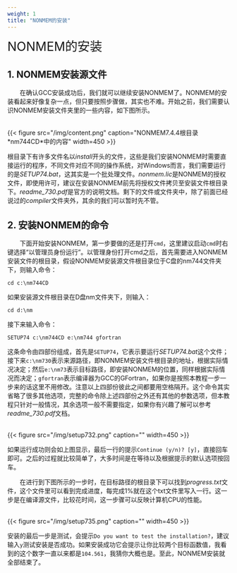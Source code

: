 ```yaml
---
weight: 1
title: "NONMEM的安装"
---
```


<font style="font-size:2em">NONMEM的安装</font>

## 1. NONMEM安装源文件
&emsp;&emsp;在确认GCC安装成功后，我们就可以继续安装NONMEM了。NONMEM的安装看起来好像复杂一点，但只要按照步骤做，其实也不难。开始之前，我们需要认识NONMEM安装文件夹里的一些内容，如下图所示。

<br />
{{< figure src="/img/content.png" caption="NONMEM7.4.4根目录*nm744CD*中的内容" width=450 >}}
<br />

根目录下有许多文件名以*install*开头的文件，这些是我们安装NONMEM时需要直接运行的程序，不同文件对应不同的操作系统，对Windows而言，我们需要运行的是*SETUP74.bat*，这其实是一个批处理文件。*nonmem.lic*是NONMEM的授权文件，即使用许可，建议在安装NONMEM前先将授权文件拷贝至安装文件根目录下。*readme_730.pdf*是官方的说明文档。剩下的文件或文件夹中，除了前面已经说过的*compiler*文件夹外，其余的我们可以暂时先不管。

## 2. 安装NONMEM的命令
&emsp;&emsp;下面开始安装NONMEM，第一步要做的还是打开`cmd`，这里建议启动`cmd`时右键选择“以管理员身份运行”。以管理身份打开cmd之后，首先需要进入NONMEM安装文件的根目录，假设NONMEM安装源文件根目录位于C盘的nm744文件夹下，则输入命令：

    cd c:\nm744CD

如果安装源文件根目录在D盘nm文件夹下，则输入：

    cd d:\nm

接下来输入命令：

    SETUP74 c:\nm744CD e:\nm744 gfortran

这条命令由四部份组成，首先是`SETUP74`，它表示要运行*SETUP74.bat*这个文件；接下来`c:\nm730`表示来源路径，即NONMEM安装文件根目录的地址，根据实际情况决定；然后`e:\nm73`表示目标路径，即安装NONMEM的位置，同样根据实际情况而决定；`gfortran`表示编译器为GCC的GFortran，如果你是按照本教程一步一步来的话这里不用修改。注意以上四部份彼此之间都要用空格隔开。这个命令其实省略了很多其他选项，完整的命令除上述四部份之外还有其他的参数选项，但本教程只针对一般情况，其余选项一般不需要指定，如果你有兴趣了解可以参考*readme_730.pdf*文档。

<br />
{{< figure src="/img/setup732.png" caption="" width=450 >}}
<br />

如果运行成功则会如上图显示，最后一行的提示`Continue (y/n)? [y]`，直接回车即可。之后的过程就比较简单了，大多时间是在等待以及根据提示的默认选项按回车。

&emsp;&emsp;在进行到下图所示的一步时，在目标路径的根目录下可以找到*progress.txt*文件，这个文件里可以看到完成进度，每完成1%就在这个txt文件里写入一行。这一步是在编译源文件，比较花时间，这一步骤可以反映计算机CPU的性能。

<br />
{{< figure src="/img/setup735.png" caption="" width=450 >}}
<br />

安装的最后一步是测试，会提示`Do you want to test the installation?`，建议输入`y`测试安装是否成功。如果安装成功它会提示让你比较两个目标函数值，我看到的这个数字一直以来都是`104.561`，我猜你大概也是。至此，NONMEM安装就全部结束了。